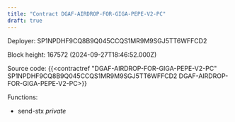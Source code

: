 ```yaml
---
title: "Contract DGAF-AIRDROP-FOR-GIGA-PEPE-V2-PC"
draft: true
---
```

Deployer: SP1NPDHF9CQ8B9Q045CCQS1MR9M9SGJ5TT6WFFCD2


 



Block height: 167572 (2024-09-27T18:46:52.000Z)

Source code: {{<contractref "DGAF-AIRDROP-FOR-GIGA-PEPE-V2-PC" SP1NPDHF9CQ8B9Q045CCQS1MR9M9SGJ5TT6WFFCD2 DGAF-AIRDROP-FOR-GIGA-PEPE-V2-PC>}}

Functions:

* send-stx _private_
